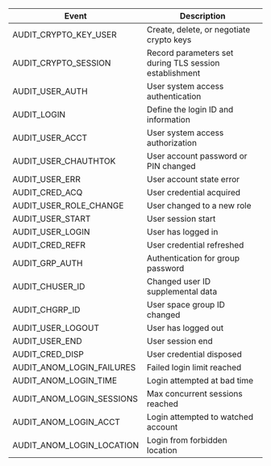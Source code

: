 | Event                         | Description                                       |
|-------------------------------|---------------------------------------------------|
| AUDIT_CRYPTO_KEY_USER         | Create, delete, or negotiate crypto keys          |
| AUDIT_CRYPTO_SESSION          | Record parameters set during TLS session establishment |
| AUDIT_USER_AUTH               | User system access authentication                |
| AUDIT_LOGIN                   | Define the login ID and information              |
| AUDIT_USER_ACCT               | User system access authorization                 |
| AUDIT_USER_CHAUTHTOK          | User account password or PIN changed             |
| AUDIT_USER_ERR                | User account state error                         |
| AUDIT_CRED_ACQ                | User credential acquired                         |
| AUDIT_USER_ROLE_CHANGE        | User changed to a new role                       |
| AUDIT_USER_START              | User session start                               |
| AUDIT_USER_LOGIN              | User has logged in                               |
| AUDIT_CRED_REFR               | User credential refreshed                        |
| AUDIT_GRP_AUTH                | Authentication for group password               |
| AUDIT_CHUSER_ID               | Changed user ID supplemental data                |
| AUDIT_CHGRP_ID                | User space group ID changed                      |
| AUDIT_USER_LOGOUT             | User has logged out                              |
| AUDIT_USER_END                | User session end                                 |
| AUDIT_CRED_DISP               | User credential disposed                         |
| AUDIT_ANOM_LOGIN_FAILURES     | Failed login limit reached                       |
| AUDIT_ANOM_LOGIN_TIME         | Login attempted at bad time                      |
| AUDIT_ANOM_LOGIN_SESSIONS     | Max concurrent sessions reached                  |
| AUDIT_ANOM_LOGIN_ACCT         | Login attempted to watched account               |
| AUDIT_ANOM_LOGIN_LOCATION     | Login from forbidden location                    |
